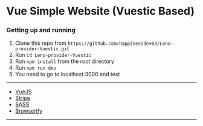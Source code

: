 # Vue Simple Website (Vuestic Based)

### Getting up and running

1.  Clone this repo from `https://github.com/happinessdev63/Leno-provider-Vuestic.git`
2.  Run `cd Leno-provider-Vuestic`
3.  Run `npm install` from the root directory
4.  Run `npm run dev`
5.  You need to go to localhost:3000 and test

---

* [VueJS](https://vuejs.org/v2/guide/)
* [Stripe](https://stripe.com/)
* [SASS](http://sass-lang.com/)
* [Browserify](http://browserify.org/)

---

